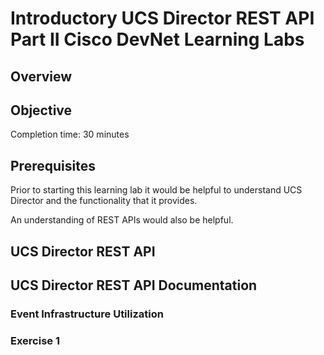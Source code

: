 # Introductory UCS Director REST API Part II Cisco DevNet Learning Labs

## Overview

## Objective

Completion time: 30 minutes

## Prerequisites
Prior to starting this learning lab it would be helpful to understand UCS Director and the functionality that it provides.

An understanding of REST APIs would also be helpful.

## UCS Director REST API

## UCS Director REST API Documentation

### Event Infrastructure Utilization

### Exercise 1

